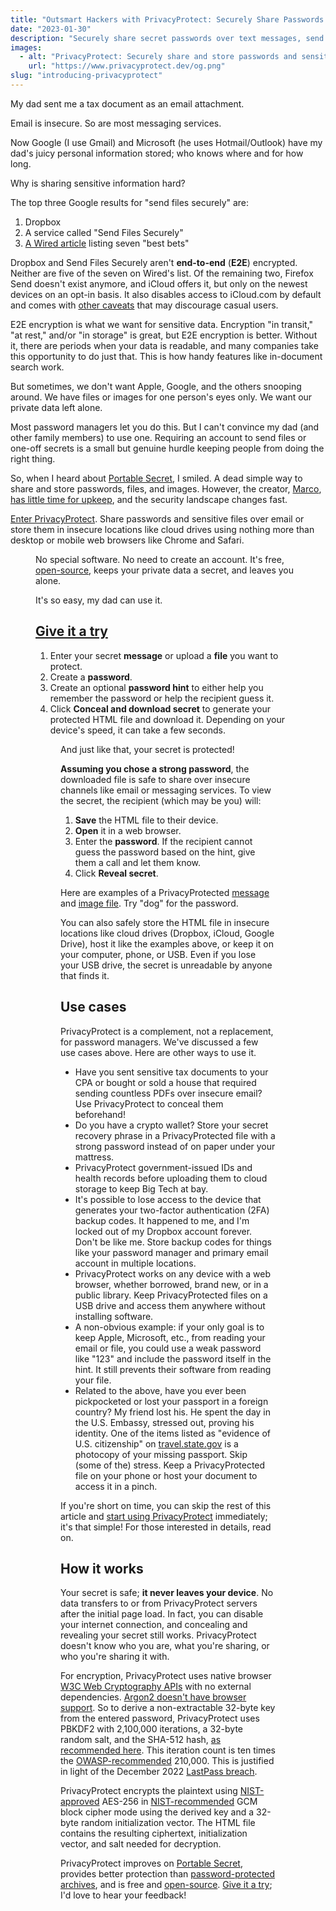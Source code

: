 ```yaml
---
title: "Outsmart Hackers with PrivacyProtect: Securely Share Passwords and Store Sensitive  Files in Convenient Locations"
date: "2023-01-30"
description: "Securely share secret passwords over text messages, send end-to-end encrypted emails, or store password-protected files on USB and cloud drives."
images:
  - alt: "PrivacyProtect: Securely share and store passwords and sensitive files."
    url: "https://www.privacyprotect.dev/og.png"
slug: "introducing-privacyprotect"
---
```


<script lang="ts">
import Figure from '$components/Figure.svelte'
import example from "./example.png";
</script>

My dad sent me a tax document as an email attachment.

Email is insecure. So are most messaging services.

Now Google (I use Gmail) and Microsoft (he uses Hotmail/Outlook) have my dad's juicy personal information stored; who knows where and for how long.

Why is sharing sensitive information hard?

The top three Google results for "send files securely" are:

1. Dropbox
1. A service called "Send Files Securely"
1. [A Wired article](https://www.wired.com/story/securely-share-files-online/) listing seven "best bets"

Dropbox and Send Files Securely aren't **end-to-end** (**E2E**) encrypted. Neither are five of the seven on Wired's list. Of the remaining two, Firefox Send doesn't exist anymore, and iCloud offers it, but only on the newest devices on an opt-in basis. It also disables access to iCloud.com by default and comes with [other caveats](https://support.apple.com/en-us/HT202303) that may discourage casual users.

E2E encryption is what we want for sensitive data. Encryption "in transit," "at rest," and/or "in storage" is great, but E2E encryption is better. Without it, there are periods when your data is readable, and many companies take this opportunity to do just that. This is how handy features like in-document search work.

But sometimes, we don't want Apple, Google, and the others snooping around. We have files or images for one person's eyes only. We want our private data left alone.

Most password managers let you do this. But I can't convince my dad (and other family members) to use one. Requiring an account to send files or one-off secrets is a small but genuine hurdle keeping people from doing the right thing.

So, when I heard about [Portable Secret](https://mprimi.github.io/portable-secret/), I smiled. A dead simple way to share and store passwords, files, and images. However, the creator, [Marco](https://www.mpri.me/), [has little time for upkeep](https://github.com/mprimi/portable-secret/discussions/29), and the security landscape changes fast.

[Enter PrivacyProtect](/). Share passwords and sensitive files over email or store them in insecure locations like cloud drives using nothing more than desktop or mobile web browsers like Chrome and Safari.

<Figure
  caption="PrivacyProtect: share and store passwords and sensitive files with end-to-end encryption."
  small
  src="/favicon.svg"
/>

No special software. No need to create an account. It's free, [open-source](https://github.com/therockstorm/privacy-protect), keeps your private data a secret, and leaves you alone.

It's so easy, my dad can use it.

## [Give it a try](/)

1. Enter your secret **message** or upload a **file** you want to protect.
1. Create a **password**.
1. Create an optional **password hint** to either help you remember the password or help the recipient guess it.
1. Click **Conceal and download secret** to generate your protected HTML file and download it. Depending on your device's speed, it can take a few seconds.

<Figure alt="PrivacyProtect example." src={example} />

And just like that, your secret is protected!

**Assuming you chose a strong password**, the downloaded file is safe to share over insecure channels like email or messaging services. To view the secret, the recipient (which may be you) will:

1. **Save** the HTML file to their device.
1. **Open** it in a web browser.
1. Enter the **password**. If the recipient cannot guess the password based on the hint, give them a call and let them know.
1. Click **Reveal secret**.

Here are examples of a PrivacyProtected [message](/example-message.html) and [image file](/example-image.html). Try "dog" for the password.

You can also safely store the HTML file in insecure locations like cloud drives (Dropbox, iCloud, Google Drive), host it like the examples above, or keep it on your computer, phone, or USB. Even if you lose your USB drive, the secret is unreadable by anyone that finds it.

## Use cases

PrivacyProtect is a complement, not a replacement, for password managers. We've discussed a few use cases above. Here are other ways to use it.

- Have you sent sensitive tax documents to your CPA or bought or sold a house that required sending countless PDFs over insecure email? Use PrivacyProtect to conceal them beforehand!
- Do you have a crypto wallet? Store your secret recovery phrase in a PrivacyProtected file with a strong password instead of on paper under your mattress.
- PrivacyProtect government-issued IDs and health records before uploading them to cloud storage to keep Big Tech at bay.
- It's possible to lose access to the device that generates your two-factor authentication (2FA) backup codes. It happened to me, and I'm locked out of my Dropbox account forever. Don't be like me. Store backup codes for things like your password manager and primary email account in multiple locations.
- PrivacyProtect works on any device with a web browser, whether borrowed, brand new, or in a public library. Keep PrivacyProtected files on a USB drive and access them anywhere without installing software.
- A non-obvious example: if your only goal is to keep Apple, Microsoft, etc., from reading your email or file, you could use a weak password like "123" and include the password itself in the hint. It still prevents their software from reading your file.
- Related to the above, have you ever been pickpocketed or lost your passport in a foreign country? My friend lost his. He spent the day in the U.S. Embassy, stressed out, proving his identity. One of the items listed as "evidence of U.S. citizenship" on [travel.state.gov](https://travel.state.gov/content/travel/en/international-travel/emergencies/lost-stolen-passport-abroad.html) is a photocopy of your missing passport. Skip (some of the) stress. Keep a PrivacyProtected file on your phone or host your document to access it in a pinch.

If you're short on time, you can skip the rest of this article and [start using PrivacyProtect](/) immediately; it's that simple! For those interested in details, read on.

## How it works

Your secret is safe; **it never leaves your device**. No data transfers to or from PrivacyProtect servers after the initial page load. In fact, you can disable your internet connection, and concealing and revealing your secret still works. PrivacyProtect doesn't know who you are, what you're sharing, or who you're sharing it with.

For encryption, PrivacyProtect uses native browser [W3C Web Cryptography APIs](https://developer.mozilla.org/en-US/docs/Web/API/Web_Crypto_API) with no external dependencies. [Argon2 doesn't have browser support](https://developer.mozilla.org/en-US/docs/Web/API/SubtleCrypto/deriveKey#parameters). So to derive a non-extractable 32-byte key from the entered password, PrivacyProtect uses PBKDF2 with 2,100,000 iterations, a 32-byte random salt, and the SHA-512 hash, [as recommended here](https://soatok.blog/2022/12/29/what-we-do-in-the-etc-shadow-cryptography-with-passwords/). This iteration count is ten times the [OWASP-recommended](https://cheatsheetseries.owasp.org/cheatsheets/Password_Storage_Cheat_Sheet.html#pbkdf2) 210,000. This is justified in light of the December 2022 [LastPass breach](https://blog.lastpass.com/2022/12/notice-of-recent-security-incident/).

PrivacyProtect encrypts the plaintext using [NIST-approved](https://www.nist.gov/publications/advanced-encryption-standard-aes) AES-256 in [NIST-recommended](https://csrc.nist.gov/publications/detail/sp/800-38d/final) GCM block cipher mode using the derived key and a 32-byte random initialization vector. The HTML file contains the resulting ciphertext, initialization vector, and salt needed for decryption.

PrivacyProtect improves on [Portable Secret](https://mprimi.github.io/portable-secret/), provides better protection than [password-protected archives](https://security.stackexchange.com/questions/35818/are-password-protected-zip-files-secure), and is free and [open-source](https://github.com/therockstorm/privacy-protect). [Give it a try](/); I'd love to hear your feedback!
